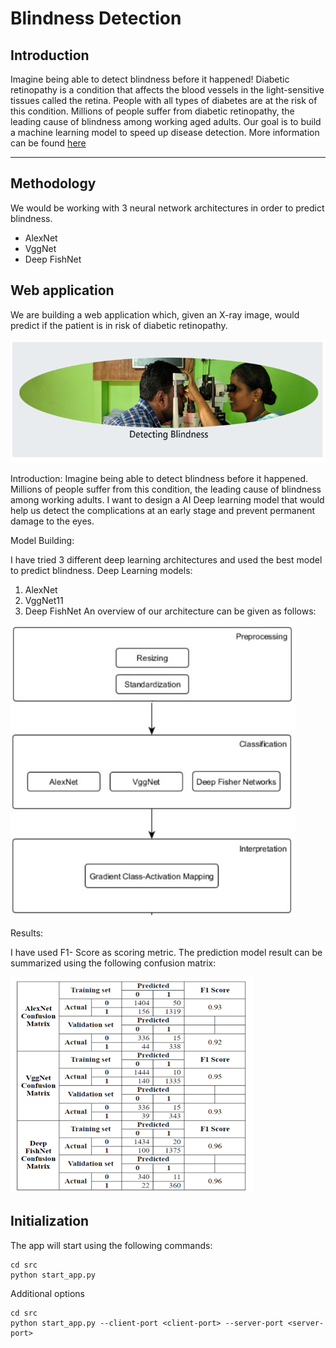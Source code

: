 # Blindness Detection

## Introduction
Imagine being able to detect blindness before it happened! Diabetic retinopathy is a condition that affects the blood vessels in the light-sensitive tissues called the retina. People with all types of diabetes are at the risk of this condition. Millions of people suffer from diabetic retinopathy, the leading cause of blindness among working aged adults. Our goal is to build a machine learning model to speed up disease detection.  More information can be found <a href="https://www.kaggle.com/c/aptos2019-blindness-detection" target="_blank">here</a>

---



## Methodology

We would be working with 3 neural network architectures in order to predict blindness.

- AlexNet
- VggNet
- Deep FishNet



## Web application

We are building a web application which, given an X-ray image, would predict if the patient is in risk of diabetic retinopathy.

<img src="https://github.com/aswani15/Diabetic-Retinopathy-Detection/blob/master/data/DB1.png?raw=true" />

Introduction:
Imagine being able to detect blindness before it happened. Millions of people suffer from this condition, the leading cause 
of blindness among working adults. I want to design a AI Deep learning model that would help us detect the complications at 
an early stage and prevent permanent damage to the eyes.

Model Building:

I have tried 3 different deep learning architectures and used the best model to predict blindness.
Deep Learning models:

1.	AlexNet
2.	VggNet11
3.	Deep FishNet
An overview of our architecture can be given as follows:

<img src="https://github.com/aswani15/Diabetic-Retinopathy-Detection/blob/master/data/DB2.png?raw=true" />

Results:

I have used F1- Score as scoring metric. The prediction model result can be summarized using the following confusion matrix:

<img src="https://github.com/aswani15/Diabetic-Retinopathy-Detection/blob/master/data/DB3.png?raw=true" />


## Initialization

The app will start using the following commands:

```
cd src
python start_app.py
```

Additional options

```
cd src
python start_app.py --client-port <client-port> --server-port <server-port>
```
